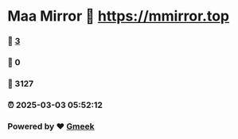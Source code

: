 # Maa Mirror :link: https://mmirror.top 
### :page_facing_up: [3](https://mmirror.top/tag.html) 
### :speech_balloon: 0 
### :hibiscus: 3127 
### :alarm_clock: 2025-03-03 05:52:12 
### Powered by :heart: [Gmeek](https://github.com/Meekdai/Gmeek)
